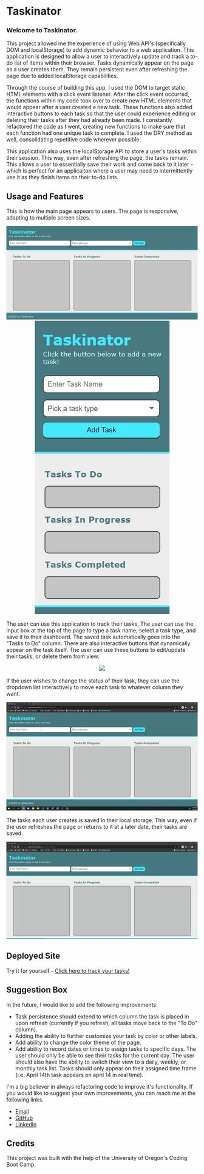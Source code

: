 # Taskinator

### Welcome to Taskinator.

This project allowed me the experience of using Web API's (specifically DOM and localStorage) to add dynamic behavior to a web application. This application is designed to allow a user to interactively update and track a to-do list of items within their browser. Tasks dynamically appear on the page as a user creates them. They remain persistent even after refreshing the page due to added localStorage capabilities.

Through the course of building this app, I used the DOM to target static HTML elements with a click event listener. After the click event occurred, the functions within my code took over to create new HTML elements that would appear after a user created a new task. These functions also added interactive buttons to each task so that the user could experience editing or deleting their tasks after they had already been made. I constantly refactored the code as I went, creating new functions to make sure that each function had one unique task to complete. I used the DRY method as well, consolidating repetitive code wherever possible. 

This application also uses the localStorage API to store a user's tasks within their session. This way, even after refreshing the page, the tasks remain. This allows a user to essentially save their work and come back to it later - which is perfect for an applicaiton where a user may need to intermittently use it as they finish items on their to-do lists. 

## Usage and Features

This is how the main page appears to users. The page is responsive, adapting to multiple screen sizes.

<p align="center">
<img src="./assets/images/desktop-taskinator.JPG"/>
<img src="./assets/images/mobile-taskinator.JPG">
</p>

The user can use this application to track their tasks. The user can use the input box at the top of the page to type a task name, select a task type, and save it to their dashboard. The saved task automatically goes into the "Tasks to Do" column. There are also interactive buttons that dynamically appear on the task itself. The user can use these buttons to edit/update their tasks, or delete them from view.

<p align="center"><img src="./assets/images/taskinator-save-edit-delete-gif.gif"/></p>

If the user wishes to change the status of their task, they can use the dropdown list interactively to move each task to whatever column they want.

<p align="center"><img src="./assets/images/taskinator-switch-columns-gif.gif"/></p>

The tasks each user creates is saved in their local storage. This way, even if the user refreshes the page or returns to it at a later date, their tasks are saved.

<p align="center"><img src="./assets/images/taskinator-localstorage-gif.gif"/></p>

## Deployed Site

Try it for yourself - <a href="https://ashlynn4567.github.io/Taskinator-Application/">Click here to track your tasks!<a>

## Suggestion Box

In the future, I would like to add the following improvements:

- Task persistence should extend to which column the task is placed in upon refresh (currently if you refresh, all tasks move back to the "To Do" column).
- Adding the ability to further customize your task by color or other labels.
- Add ability to change the color theme of the page.
- Add ability to record dates or times to assign tasks to specific days. The user should only be able to see their tasks for the current day. The user should also have the ability to switch their view to a daily, weekly, or monthly task list. Tasks should only appear on their assigned time frame (i.e. April 14th task appears on april 14 in real time).

I'm a big believer in always refactoring code to improve it's functionality. If you would like to suggest your own improvements, you can reach me at the following links.

- <a href="mailto:ashlynn4567@gmail.com">Email<a>
- <a href="https://github.com/ashlynn4567">GitHub<a>
- <a href="www.linkedin.com/in/Ashley-Lynn-Smith">LinkedIn<a>

## Credits

This project was built with the help of the University of Oregon's Coding Boot Camp.
